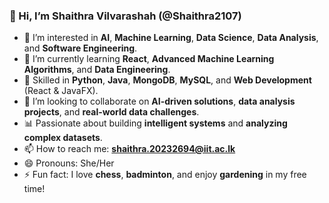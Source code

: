 ### 👋 Hi, I’m Shaithra Vilvarashah (@Shaithra2107)

- 👀 I’m interested in **AI**, **Machine Learning**, **Data Science**, **Data Analysis**, and **Software Engineering**.  
- 🌱 I’m currently learning **React**, **Advanced Machine Learning Algorithms**, and **Data Engineering**.  
- 💼 Skilled in **Python**, **Java**, **MongoDB**, **MySQL**, and **Web Development** (React & JavaFX).  
- 💞️ I’m looking to collaborate on **AI-driven solutions**, **data analysis projects**, and **real-world data challenges**.  
- 📊 Passionate about building **intelligent systems** and **analyzing complex datasets**.  
- 📫 How to reach me: **shaithra.20232694@iit.ac.lk**  
- 😄 Pronouns: She/Her  
- ⚡ Fun fact: I love **chess**, **badminton**, and enjoy **gardening** in my free time!  
